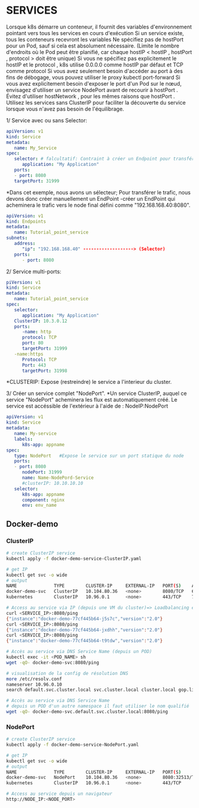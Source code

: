 # SERVICES

Lorsque k8s démarre un conteneur, il fournit des variables d'environnement pointant vers tous les services en cours d'exécution 
Si un service existe, tous les conteneurs recevront les variables
Ne spécifiez pas de hostPort pour un Pod, sauf si cela est absolument nécessaire. (Limite le nombre d'endroits où le Pod peut être planifié, car chaque hostIP < hostIP , hostPort , protocol > doit être unique)
 Si vous ne spécifiez pas explicitement le hostIP et le protocol , k8s utilise 0.0.0.0 comme hostIP par défaut et TCP comme protocol
Si vous avez seulement besoin d'accéder au port à des fins de débogage, vous pouvez utiliser le proxy kubectl port-forward
Si vous avez explicitement besoin d'exposer le port d'un Pod sur le nœud, envisagez d'utiliser un service NodePort avant de recourir à hostPort .
Évitez d'utiliser hostNetwork , pour les mêmes raisons que hostPort .
Utilisez les services sans ClusterIP  pour faciliter la découverte du service lorsque vous n'avez pas besoin de l'équilibrage.


1/ Service avec ou sans Selector:
```yaml
apiVersion: v1
kind: Service
metadata:
   name: My_Service
spec:
   selector: # falcultatif: Contraint à créer un Endpoint pour transférer le trafic
      application: "My Application"  
   ports:
   - port: 8080
   targetPort: 31999
```
*Dans cet exemple, nous avons un sélecteur; Pour transférer le trafic, nous devons donc créer manuellement un EndPoint
-créer un EndPoint qui acheminera le trafic vers le node final défini comme "192.168.168.40:8080".
```yaml
apiVersion: v1
kind: Endpoints
metadata:
   name: Tutorial_point_service
subnets:
   address:
      "ip": "192.168.168.40" -------------------> (Selector)
   ports:
      - port: 8080
```

2/ Service multi-ports:
```yaml
piVersion: v1
kind: Service
metadata:
   name: Tutorial_point_service
spec:
   selector:
      application: "My Application"
   ClusterIP: 10.3.0.12
   ports:
      -name: http
      protocol: TCP
      port: 80
      targetPort: 31999
   -name:https
      Protocol: TCP
      Port: 443
      targetPort: 31998
```      
*CLUSTERIP: Expose (restreindre) le service a l'interieur du cluster.       
      
      
3/ Créer un service complet "NodePort". 
*Un service ClusterIP, auquel ce service "NodePort" acheminera les flux est automatiquement créé. Le service est accéssible de l'extérieur à l'aide de :  NodeIP:NodePort

```yaml
apiVersion: v1
kind: Service
metadata:
   name: My-service
   labels:
      k8s-app: appname
spec:
   type: NodePort   #Expose le service sur un port statique du node
   ports:
   - port: 8080
      nodePort: 31999
      name: Name-NodePord-Service
      #clusterIP: 10.10.10.10
   selector:
      k8s-app: appname
      component: nginx
      env: env_name
```   


## Docker-demo

### ClusterIP

```sh
# create ClusterIP service
kubectl apply -f docker-demo-service-ClusterIP.yaml

# get IP
kubectl get svc -o wide
# output
NAME              TYPE        CLUSTER-IP     EXTERNAL-IP   PORT(S)    AGE     SELECTOR
docker-demo-svc   ClusterIP   10.104.80.36   <none>        8080/TCP   69s     app=docker-demo
kubernetes        ClusterIP   10.96.0.1      <none>        443/TCP    7h12m   <none>

# Access au service via IP (depuis une VM du cluster)=> Loadbalancing entre les pods
curl <SERVICE_IP>:8080/ping
{"instance":"docker-demo-77cf445b64-j5s7c","version":"2.0"}
curl <SERVICE_IP>:8080/ping
{"instance":"docker-demo-77cf445b64-jxdhh","version":"2.0"}
curl <SERVICE_IP>:8080/ping
{"instance":"docker-demo-77cf445b64-t9tdw","version":"2.0"}

# Accès au service via DNS Service Name (depuis un POD)
kubectl exec -it <POD_NAME> sh
wget -qO- docker-demo-svc:8080/ping

# visualisation de la config de résolution DNS
more /etc/resolv.conf
nameserver 10.96.0.10
search default.svc.cluster.local svc.cluster.local cluster.local gop.link

# Accès au service via DNS Service Name
# depuis un POD d'un autre namespace il faut utiliser le nom qualifié
wget -qO- docker-demo-svc.default.svc.cluster.local:8080/ping


```

### NodePort

```sh
# create ClusterIP service
kubectl apply -f docker-demo-service-NodePort.yaml

# get IP
kubectl get svc -o wide
# output
NAME              TYPE        CLUSTER-IP     EXTERNAL-IP   PORT(S)          AGE     SELECTOR
docker-demo-svc   NodePort    10.104.80.36   <none>        8080:32513/TCP   5m34s   app=docker-demo
kubernetes        ClusterIP   10.96.0.1      <none>        443/TCP          7h16m   <none>

# Access au service depuis un navigateur
http://NODE_IP:<NODE_PORT>
```